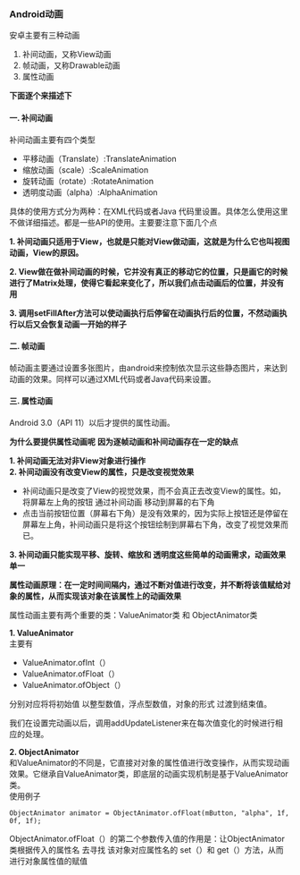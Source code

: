 ### Android动画
安卓主要有三种动画
1. 补间动画，又称View动画
2. 帧动画，又称Drawable动画
3. 属性动画

**下面逐个来描述下**
#### 一. 补间动画
补间动画主要有四个类型
* 平移动画（Translate）:TranslateAnimation
* 缩放动画（scale）:ScaleAnimation
* 旋转动画（rotate）:RotateAnimation
* 透明度动画（alpha）:AlphaAnimation

具体的使用方式分为两种：在XML代码或者Java 代码里设置。具体怎么使用这里不做详细描述。都是一些API的使用。主要要注意下面几个点

**1. 补间动画只适用于View，也就是只能对View做动画，这就是为什么它也叫视图动画，View的原因。**  

**2. View做在做补间动画的时候，它并没有真正的移动它的位置，只是画它的时候进行了Matrix处理，使得它看起来变化了，所以我们点击动画后的位置，并没有用**  

**3. 调用setFillAfter方法可以使动画执行后停留在动画执行后的位置，不然动画执行以后又会恢复动画一开始的样子**

#### 二. 帧动画

帧动画主要通过设置多张图片，由android来控制依次显示这些静态图片，来达到动画的效果。同样可以通过XML代码或者Java代码来设置。

#### 三. 属性动画

 Android 3.0（API 11）以后才提供的属性动画。  
 
 **为什么要提供属性动画呢**
 **因为逐帧动画和补间动画存在一定的缺点** 
 
 **1. 补间动画无法对非View对象进行操作**  
 **2. 补间动画没有改变View的属性，只是改变视觉效果**
* 补间动画只是改变了View的视觉效果，而不会真正去改变View的属性。如，将屏幕左上角的按钮 通过补间动画 移动到屏幕的右下角
* 点击当前按钮位置（屏幕右下角）是没有效果的，因为实际上按钮还是停留在屏幕左上角，补间动画只是将这个按钮绘制到屏幕右下角，改变了视觉效果而已。 

**3. 补间动画只能实现平移、旋转、缩放和 透明度这些简单的动画需求，动画效果单一**

**属性动画原理：在一定时间间隔内，通过不断对值进行改变，并不断将该值赋给对象的属性，从而实现该对象在该属性上的动画效果**

属性动画主要有两个重要的类：ValueAnimator类 和 ObjectAnimator类

**1. ValueAnimator**  
主要有
* ValueAnimator.ofInt（）
* ValueAnimator.ofFloat（）
* ValueAnimator.ofObject（） 

分别对应将将初始值 以整型数值，浮点型数值，对象的形式 过渡到结束值。

我们在设置完动画以后，调用addUpdateListener来在每次值变化的时候进行相应的处理。

**2. ObjectAnimator**  
和ValueAnimator的不同是，它直接对对象的属性值进行改变操作，从而实现动画效果。它继承自ValueAnimator类，即底层的动画实现机制是基于ValueAnimator类。  
使用例子

```
ObjectAnimator animator = ObjectAnimator.ofFloat(mButton, "alpha", 1f, 0f, 1f);
```
ObjectAnimator.ofFloat（）的第二个参数传入值的作用是：让ObjectAnimator类根据传入的属性名 去寻找 该对象对应属性名的 set（）和 get（）方法，从而进行对象属性值的赋值

